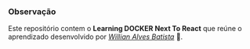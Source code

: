 ### Observação

Este repositório contem o **Learning DOCKER Next To React** que reúne o aprendizado desenvolvido por _[Willian Alves Batista](https://www.linkedin.com/in/willian-alves-batista-60aa6a180/)_ :rocket:.

